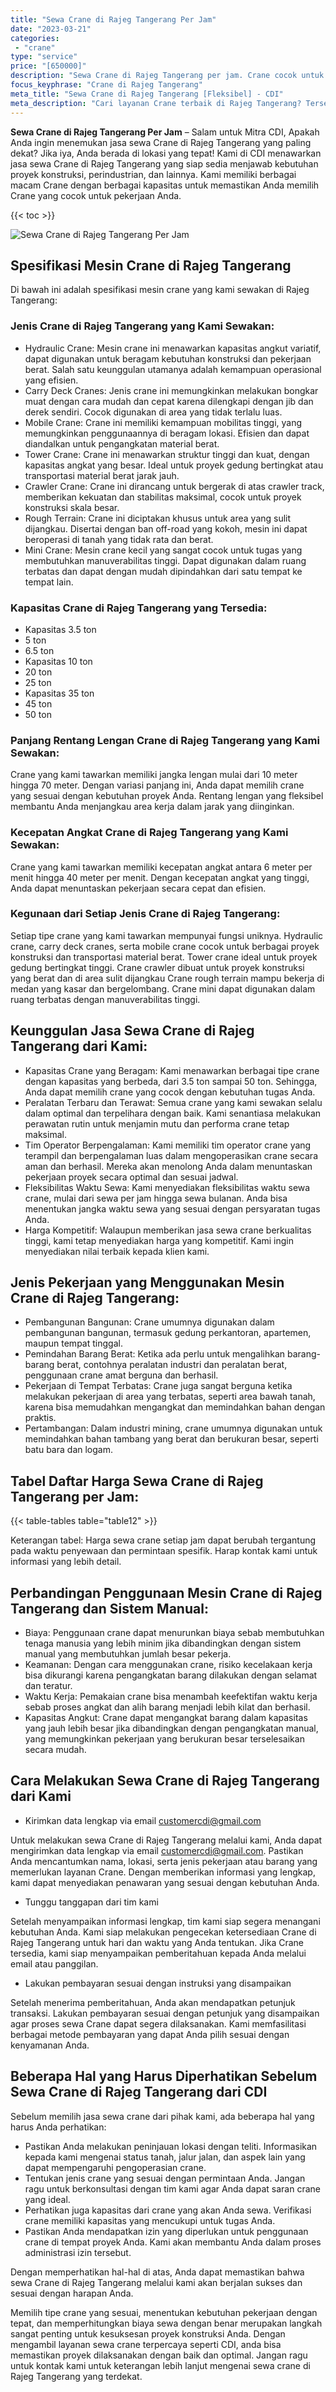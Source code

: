 ```yaml
---
title: "Sewa Crane di Rajeg Tangerang Per Jam"
date: "2023-03-21"
categories:
 - "crane"
type: "service"
price: "[650000]"
description: "Sewa Crane di Rajeg Tangerang per jam. Crane cocok untuk mendukung proyek sebagai alat bantu yang optimal. Dapatkan penawaran spesial sekarang."
focus_keyphrase: "Crane di Rajeg Tangerang"
meta_title: "Sewa Crane di Rajeg Tangerang [Fleksibel] - CDI"
meta_description: "Cari layanan Crane terbaik di Rajeg Tangerang? Tersedia Crane berkualitas untuk proyek pembangunan. Nikmati harga terbaik hari ini."
---
```


**Sewa Crane di Rajeg Tangerang Per Jam** – Salam untuk Mitra CDI, Apakah Anda ingin menemukan jasa sewa Crane di Rajeg Tangerang yang paling dekat? Jika iya, Anda berada di lokasi yang tepat! Kami di CDI menawarkan jasa sewa Crane di Rajeg Tangerang yang siap sedia menjawab kebutuhan proyek konstruksi, perindustrian, dan lainnya. Kami memiliki berbagai macam Crane dengan berbagai kapasitas untuk memastikan Anda memilih Crane yang cocok untuk pekerjaan Anda.

{{< toc >}}

![Sewa Crane di Rajeg Tangerang Per Jam](/images/crane/crane-31.jpg)

## Spesifikasi Mesin Crane di Rajeg Tangerang

Di bawah ini adalah spesifikasi mesin crane yang kami sewakan di Rajeg Tangerang:

### Jenis Crane di Rajeg Tangerang yang Kami Sewakan:

*   Hydraulic Crane: Mesin crane ini menawarkan kapasitas angkut variatif, dapat digunakan untuk beragam kebutuhan konstruksi dan pekerjaan berat. Salah satu keunggulan utamanya adalah kemampuan operasional yang efisien.
*   Carry Deck Cranes: Jenis crane ini memungkinkan melakukan bongkar muat dengan cara mudah dan cepat karena dilengkapi dengan jib dan derek sendiri. Cocok digunakan di area yang tidak terlalu luas.
*   Mobile Crane: Crane ini memiliki kemampuan mobilitas tinggi, yang memungkinkan penggunaannya di beragam lokasi. Efisien dan dapat diandalkan untuk pengangkatan material berat.
*   Tower Crane: Crane ini menawarkan struktur tinggi dan kuat, dengan kapasitas angkat yang besar. Ideal untuk proyek gedung bertingkat atau transportasi material berat jarak jauh.
*   Crawler Crane: Crane ini dirancang untuk bergerak di atas crawler track, memberikan kekuatan dan stabilitas maksimal, cocok untuk proyek konstruksi skala besar.
*   Rough Terrain: Crane ini diciptakan khusus untuk area yang sulit dijangkau. Disertai dengan ban off-road yang kokoh, mesin ini dapat beroperasi di tanah yang tidak rata dan berat.
*   Mini Crane: Mesin crane kecil yang sangat cocok untuk tugas yang membutuhkan manuverabilitas tinggi. Dapat digunakan dalam ruang terbatas dan dapat dengan mudah dipindahkan dari satu tempat ke tempat lain.

### Kapasitas Crane di Rajeg Tangerang yang Tersedia:

*   Kapasitas 3.5 ton
*   5 ton
*   6.5 ton
*   Kapasitas 10 ton
*   20 ton
*   25 ton
*   Kapasitas 35 ton
*   45 ton
*   50 ton

### Panjang Rentang Lengan Crane di Rajeg Tangerang yang Kami Sewakan:

Crane yang kami tawarkan memiliki jangka lengan mulai dari 10 meter hingga 70 meter. Dengan variasi panjang ini, Anda dapat memilih crane yang sesuai dengan kebutuhan proyek Anda. Rentang lengan yang fleksibel membantu Anda menjangkau area kerja dalam jarak yang diinginkan.

### Kecepatan Angkat Crane di Rajeg Tangerang yang Kami Sewakan:

Crane yang kami tawarkan memiliki kecepatan angkat antara 6 meter per menit hingga 40 meter per menit. Dengan kecepatan angkat yang tinggi, Anda dapat menuntaskan pekerjaan secara cepat dan efisien.

### Kegunaan dari Setiap Jenis Crane di Rajeg Tangerang:

Setiap tipe crane yang kami tawarkan mempunyai fungsi uniknya. Hydraulic crane, carry deck cranes, serta mobile crane cocok untuk berbagai proyek konstruksi dan transportasi material berat. Tower crane ideal untuk proyek gedung bertingkat tinggi. Crane crawler dibuat untuk proyek konstruksi yang berat dan di area sulit dijangkau Crane rough terrain mampu bekerja di medan yang kasar dan bergelombang. Crane mini dapat digunakan dalam ruang terbatas dengan manuverabilitas tinggi.

## Keunggulan Jasa Sewa Crane di Rajeg Tangerang dari Kami:

*   Kapasitas Crane yang Beragam: Kami menawarkan berbagai tipe crane dengan kapasitas yang berbeda, dari 3.5 ton sampai 50 ton. Sehingga, Anda dapat memilih crane yang cocok dengan kebutuhan tugas Anda.
*   Peralatan Terbaru dan Terawat: Semua crane yang kami sewakan selalu dalam optimal dan terpelihara dengan baik. Kami senantiasa melakukan perawatan rutin untuk menjamin mutu dan performa crane tetap maksimal.
*   Tim Operator Berpengalaman: Kami memiliki tim operator crane yang terampil dan berpengalaman luas dalam mengoperasikan crane secara aman dan berhasil. Mereka akan menolong Anda dalam menuntaskan pekerjaan proyek secara optimal dan sesuai jadwal.
*   Fleksibilitas Waktu Sewa: Kami menyediakan fleksibilitas waktu sewa crane, mulai dari sewa per jam hingga sewa bulanan. Anda bisa menentukan jangka waktu sewa yang sesuai dengan persyaratan tugas Anda.
*   Harga Kompetitif: Walaupun memberikan jasa sewa crane berkualitas tinggi, kami tetap menyediakan harga yang kompetitif. Kami ingin menyediakan nilai terbaik kepada klien kami.

## Jenis Pekerjaan yang Menggunakan Mesin Crane di Rajeg Tangerang:

*   Pembangunan Bangunan: Crane umumnya digunakan dalam pembangunan bangunan, termasuk gedung perkantoran, apartemen, maupun tempat tinggal.
*   Pemindahan Barang Berat: Ketika ada perlu untuk mengalihkan barang-barang berat, contohnya peralatan industri dan peralatan berat, penggunaan crane amat berguna dan berhasil.
*   Pekerjaan di Tempat Terbatas: Crane juga sangat berguna ketika melakukan pekerjaan di area yang terbatas, seperti area bawah tanah, karena bisa memudahkan mengangkat dan memindahkan bahan dengan praktis.
*   Pertambangan: Dalam industri mining, crane umumnya digunakan untuk memindahkan bahan tambang yang berat dan berukuran besar, seperti batu bara dan logam.

## Tabel Daftar Harga Sewa Crane di Rajeg Tangerang per Jam:

{{< table-tables table="table12" >}}

Keterangan tabel: Harga sewa crane setiap jam dapat berubah tergantung pada waktu penyewaan dan permintaan spesifik. Harap kontak kami untuk informasi yang lebih detail.

## Perbandingan Penggunaan Mesin Crane di Rajeg Tangerang dan Sistem Manual:

*   Biaya: Penggunaan crane dapat menurunkan biaya sebab membutuhkan tenaga manusia yang lebih minim jika dibandingkan dengan sistem manual yang membutuhkan jumlah besar pekerja.
*   Keamanan: Dengan cara menggunakan crane, risiko kecelakaan kerja bisa dikurangi karena pengangkatan barang dilakukan dengan selamat dan teratur.
*   Waktu Kerja: Pemakaian crane bisa menambah keefektifan waktu kerja sebab proses angkat dan alih barang menjadi lebih kilat dan berhasil.
*   Kapasitas Angkut: Crane dapat mengangkat barang dalam kapasitas yang jauh lebih besar jika dibandingkan dengan pengangkatan manual, yang memungkinkan pekerjaan yang berukuran besar terselesaikan secara mudah.

## Cara Melakukan Sewa Crane di Rajeg Tangerang dari Kami

*   Kirimkan data lengkap via email customercdi@gmail.com

Untuk melakukan sewa Crane di Rajeg Tangerang melalui kami, Anda dapat mengirimkan data lengkap via email customercdi@gmail.com. Pastikan Anda mencantumkan nama, lokasi, serta jenis pekerjaan atau barang yang memerlukan layanan Crane. Dengan memberikan informasi yang lengkap, kami dapat menyediakan penawaran yang sesuai dengan kebutuhan Anda.
*   Tunggu tanggapan dari tim kami

Setelah menyampaikan informasi lengkap, tim kami siap segera menangani kebutuhan Anda. Kami siap melakukan pengecekan ketersediaan Crane di Rajeg Tangerang untuk hari dan waktu yang Anda tentukan. Jika Crane tersedia, kami siap menyampaikan pemberitahuan kepada Anda melalui email atau panggilan.
*   Lakukan pembayaran sesuai dengan instruksi yang disampaikan

Setelah menerima pemberitahuan, Anda akan mendapatkan petunjuk transaksi. Lakukan pembayaran sesuai dengan petunjuk yang disampaikan agar proses sewa Crane dapat segera dilaksanakan. Kami memfasilitasi berbagai metode pembayaran yang dapat Anda pilih sesuai dengan kenyamanan Anda.

## Beberapa Hal yang Harus Diperhatikan Sebelum Sewa Crane di Rajeg Tangerang dari CDI

Sebelum memilih jasa sewa crane dari pihak kami, ada beberapa hal yang harus Anda perhatikan:

*   Pastikan Anda melakukan peninjauan lokasi dengan teliti. Informasikan kepada kami mengenai status tanah, jalur jalan, dan aspek lain yang dapat mempengaruhi pengoperasian crane.
*   Tentukan jenis crane yang sesuai dengan permintaan Anda. Jangan ragu untuk berkonsultasi dengan tim kami agar Anda dapat saran crane yang ideal.
*   Perhatikan juga kapasitas dari crane yang akan Anda sewa. Verifikasi crane memiliki kapasitas yang mencukupi untuk tugas Anda.
*   Pastikan Anda mendapatkan izin yang diperlukan untuk penggunaan crane di tempat proyek Anda. Kami akan membantu Anda dalam proses administrasi izin tersebut.

Dengan memperhatikan hal-hal di atas, Anda dapat memastikan bahwa sewa Crane di Rajeg Tangerang melalui kami akan berjalan sukses dan sesuai dengan harapan Anda.

Memilih tipe crane yang sesuai, menentukan kebutuhan pekerjaan dengan tepat, dan memperhitungkan biaya sewa dengan benar merupakan langkah sangat penting untuk kesuksesan proyek konstruksi Anda. Dengan mengambil layanan sewa crane terpercaya seperti CDI, anda bisa memastikan proyek dilaksanakan dengan baik dan optimal. Jangan ragu untuk kontak kami untuk keterangan lebih lanjut mengenai sewa crane di Rajeg Tangerang yang terdekat.